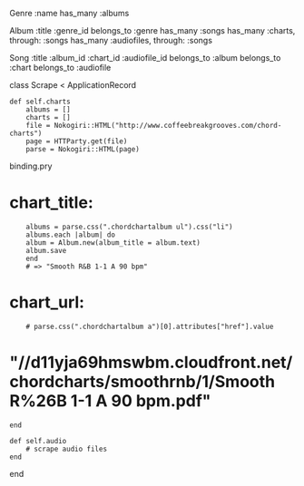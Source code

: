Genre
	:name
has_many :albums

Album 
	:title
	:genre_id
belongs_to :genre
has_many :songs
has_many :charts, through: :songs
has_many :audiofiles, through: :songs

Song
	:title
	:album_id
	:chart_id
	:audiofile_id
belongs_to :album
belongs_to :chart
belongs_to :audiofile


class Scrape < ApplicationRecord
 

	def self.charts
		albums = []
		charts = []
		file = Nokogiri::HTML("http://www.coffeebreakgrooves.com/chord-charts")  
		page = HTTParty.get(file)
		parse = Nokogiri::HTML(page) 
binding.pry

# chart_title:
		albums = parse.css(".chordchartalbum ul").css("li")
		albums.each |album| do
		album = Album.new(album_title = album.text)
		album.save
		end
		# => "Smooth R&B 1-1 A 90 bpm"



# chart_url:
		# parse.css(".chordchartalbum a")[0].attributes["href"].value
# "//d11yja69hmswbm.cloudfront.net/chordcharts/smoothrnb/1/Smooth R%26B 1-1 A 90 bpm.pdf"


	end

	def self.audio
		# scrape audio files
	end
end